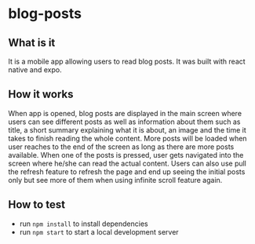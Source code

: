 # blog-posts

## What is it 
It is a mobile app allowing users to read blog posts. It was built with react native and expo. 

## How it works 
When app is opened, blog posts are displayed in the main screen where users can see different posts as well as information about them such as title, a short summary explaining what it is about, an image and the time it takes to finish reading the whole content. More posts will be loaded when user reaches to the end of the screen as long as there are more posts available. When one of the posts is pressed, user gets navigated into the screen where he/she can read the actual content. Users can also use pull the refresh feature to refresh the page and end up seeing the initial posts only but see more of them when using infinite scroll feature again. 

## How to test 
- run `npm install` to install dependencies 
- run `npm start` to start a local development server  
